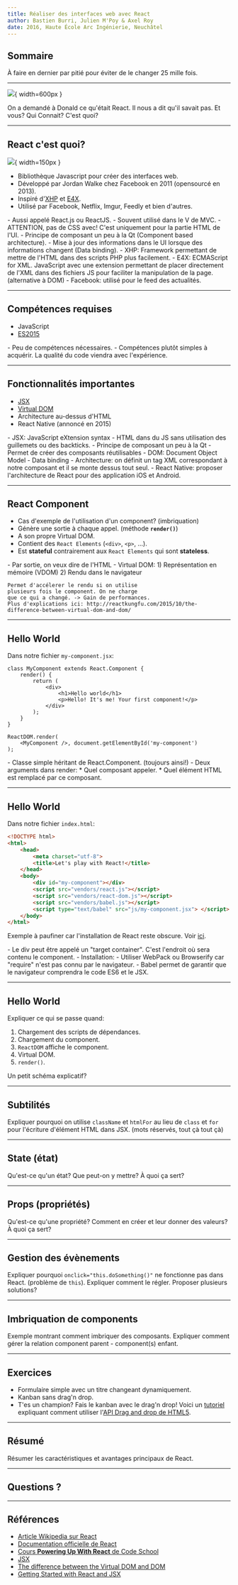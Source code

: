 ```yaml
---
title: Réaliser des interfaces web avec React
author: Bastien Burri, Julien M'Poy & Axel Roy
date: 2016, Haute École Arc Ingénierie, Neuchâtel
---
```


## Sommaire

À faire en dernier par pitié pour éviter de le changer 25 mille fois.

---

![](https://media.giphy.com/media/l41YBu8vgBGUHmGGI/giphy.gif){ width=600px }
<!-- ![](http://www.reactiongifs.com/r/gc.gif) -->

<aside class="notes">
    On a demandé à Donald ce qu'était React.
    Il nous a dit qu'il savait pas.
    Et vous? Qui Connait? C'est quoi?
</aside>

---

## React c'est quoi?

![](https://facebook.github.io/react/img/logo.svg){ width=150px }

* Bibliothèque Javascript pour créer des interfaces web.
* Développé par Jordan Walke chez Facebook en 2011 (opensourcé en 2013).
* Inspiré d'[XHP](https://facebook.github.io/xhp-lib/) et
    [E4X](https://en.wikipedia.org/wiki/ECMAScript_for_XML).
* Utilisé par Facebook, Netflix, Imgur, Feedly et bien d'autres.

<aside class="notes">
    - Aussi appelé React.js ou ReactJS.
    - Souvent utilisé dans le V de MVC.
    - ATTENTION, pas de CSS avec! C'est
      uniquement pour la partie HTML de l'UI.
    - Principe de composant un peu à la Qt
      (Component based architecture).
    - Mise à jour des informations dans le UI
      lorsque des informations changent
      (Data binding).
    - XHP: Framework permettant de mettre de
      l'HTML dans des scripts PHP plus
      facilement.
    - E4X: ECMAScript for XML. JavaScript avec
      une extension permettant de placer
      directement de l'XML dans des fichiers
      JS pour faciliter la manipulation de la
      page. (alternative à DOM)
    - Facebook: utilisé pour le feed des actualités.
</aside>

---

## Compétences requises

* JavaScript
* [ES2015](https://babeljs.io/learn-es2015/)

<aside class="notes">
    - Peu de compétences nécessaires.
    - Compétences plutôt simples à acquérir. La
      qualité du code viendra avec l'expérience.
</aside>

---

## Fonctionnalités importantes

* [JSX](https://facebook.github.io/react/docs/jsx-in-depth.html)
* [Virtual DOM](http://reactkungfu.com/2015/10/the-difference-between-virtual-dom-and-dom/)
* Architecture au-dessus d'HTML
* React Native (annoncé en 2015)

<aside class="notes">
    - JSX: JavaScript eXtension syntax
    - HTML dans du JS sans utilisation des guillemets
      ou des backticks.
    - Principe de composant un peu à la Qt
    - Permet de créer des composants réutilisables
    - DOM: Document Object Model
    - Data binding
    - Architecture: on définit un tag XML
      correspondant à notre composant et il
      se monte dessus tout seul.
    - React Native: proposer l'architecture de React
      pour des application iOS et Android.
</aside>

---

## React Component

* Cas d'exemple de l'utilisation d'un component? (imbriquation)
* Génère une sortie à chaque appel. (méthode __`render()`__)
* A son propre Virtual DOM.
* Contient des `React Elements` (`<div>`, `<p>`, ...).
* Est __stateful__ contrairement aux `React Elements` qui sont __stateless__.

<aside class="notes">
    - Par sortie, on veux dire de l'HTML
    - Virtual DOM:
        1) Représentation en mémoire (VDOM)
        2) Rendu dans le navigateur

    Permet d'accélerer le rendu si on utilise
    plusieurs fois le component. On ne charge
    que ce qui a changé. -> Gain de performances.
    Plus d'explications ici: http://reactkungfu.com/2015/10/the-difference-between-virtual-dom-and-dom/
</aside>

---

## Hello World

Dans notre fichier `my-component.jsx`:

```
class MyComponent extends React.Component {
    render() {
        return (
            <div>
                <h1>Hello world</h1>
                <p>Hello! It's me! Your first component!</p>
            </div>
        );
    }
}

ReactDOM.render(
    <MyComponent />, document.getElementById('my-component')
);

```

<aside class="notes">
    - Classe simple héritant de React.Component.
      (toujours ainsi!)
    - Deux arguments dans render:
        * Quel composant appeler.
        * Quel élément HTML est remplacé par ce
          composant.
</aside>

---

## Hello World

Dans notre fichier `index.html`:

```html
<!DOCTYPE html>
<html>
    <head>
        <meta charset="utf-8">
        <title>Let's play with React!</title>
    </head>
    <body>
        <div id="my-component"></div>
        <script src="vendors/react.js"></script>
        <script src="vendors/react-dom.js"></script>
        <script src="vendors/babel.js"></script>
        <script type="text/babel" src="js/my-component.jsx"> </script>
    </body>
</html>
```

Exemple à paufiner car l'installation de React reste obscure.
Voir [ici](https://facebook.github.io/react/docs/installation.html).

<aside class="notes">
    - Le div peut être appelé un "target container".
      C'est l'endroit où sera contenu le component.
    - Installation:
        - Utiliser WebPack ou Browserify car "require"
          n'est pas connu par le navigateur.
    - Babel permet de garantir que le navigateur
      comprendra le code ES6 et le JSX.
</aside>

---

## Hello World

Expliquer ce qui se passe quand:

1. Chargement des scripts de dépendances.
2. Chargement du component.
3. `ReactDOM` affiche le component.
4. Virtual DOM.
5. `render()`.

Un petit schéma explicatif?

---

## Subtilités

Expliquer pourquoi on utilise `className` et `htmlFor` au lieu
de `class` et `for` pour l'écriture d'élément HTML dans JSX.
(mots réservés, tout çà tout çà)

---

## State (état)

Qu'est-ce qu'un état? Que peut-on y mettre? À quoi ça sert?

---

## Props (propriétés)

Qu'est-ce qu'une propriété? Comment en créer et leur donner des valeurs? À quoi
ça sert?

---

## Gestion des évènements

Expliquer pourquoi `onclick="this.doSomething()"` ne fonctionne pas dans React.
(problème de `this`). Expliquer comment le régler. Proposer plusieurs
solutions?

---

## Imbriquation de components

Exemple montrant comment imbriquer des composants. Expliquer comment gérer la
relation component parent - component(s) enfant.

---

## Exercices

* Formulaire simple avec un titre changeant dynamiquement.
* Kanban sans drag'n drop.
* T'es un champion? Fais le kanban avec le drag'n drop! Voici un [tutoriel](https://www.html5rocks.com/en/tutorials/dnd/basics/)
  expliquant comment utiliser l'[API Drag and drop de HTML5](https://developer.mozilla.org/en-US/docs/Web/API/HTML_Drag_and_Drop_API).

---

## Résumé

Résumer les caractéristiques et avantages principaux de React.

---

## Questions ?

---

## Références

* [Article Wikipedia sur React](https://en.wikipedia.org/wiki/React_(JavaScript_library))
* [Documentation officielle de React](https://facebook.github.io/react-native/docs/getting-started.html)
* [Cours __Powering Up With React__ de Code School](https://www.codeschool.com/courses/powering-up-with-react)
* [JSX](https://jsx.github.io/)
* [The difference between the Virtual DOM and DOM](http://reactkungfu.com/2015/10/the-difference-between-virtual-dom-and-dom/)
* [Getting Started with React and JSX](https://www.sitepoint.com/getting-started-react-jsx/)
